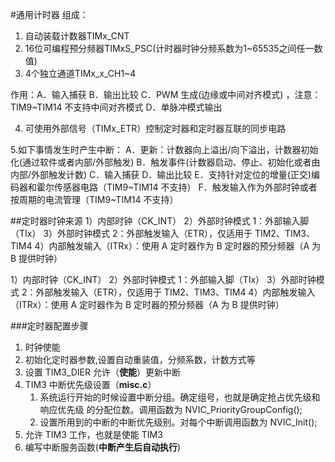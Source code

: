#通用计时器
组成：
1. 自动装载计数器TIMx_CNT
2. 16位可编程预分频器TIMxS_PSC(计时器时钟分频系数为1~65535之间任一数值)
3. 4个独立通道TIMx_x_CH1~4

作用：A．输入捕获
     B．输出比较
     C．PWM 生成(边缘或中间对齐模式) ，注意：TIM9~TIM14 不支持中间对齐模式
     D．单脉冲模式输出

4. 可使用外部信号（TIMx_ETR）控制定时器和定时器互联的同步电路

5.如下事情发生时产生中断：
A．更新：计数器向上溢出/向下溢出，计数器初始化(通过软件或者内部/外部触发) 
B．触发事件(计数器启动、停止、初始化或者由内部/外部触发计数) 
C．输入捕获
D．输出比较
E．支持针对定位的增量(正交)编码器和霍尔传感器电路（TIM9~TIM14 不支持）
F．触发输入作为外部时钟或者按周期的电流管理（TIM9~TIM14 不支持）

##定时器时钟来源
1）内部时钟（CK_INT）
2）外部时钟模式 1：外部输入脚（TIx）
3）外部时钟模式 2：外部触发输入（ETR），仅适用于 TIM2、TIM3、TIM4
4）内部触发输入（ITRx）：使用 A 定时器作为 B 定时器的预分频器（A 为 B 提供时钟）

1）内部时钟（CK_INT）
2）外部时钟模式 1：外部输入脚（TIx）
3）外部时钟模式 2：外部触发输入（ETR），仅适用于 TIM2、TIM3、TIM4
4）内部触发输入（ITRx）：使用 A 定时器作为 B 定时器的预分频器（A 为 B 提供时钟）

###定时器配置步骤
1. 时钟使能
2. 初始化定时器参数,设置自动重装值，分频系数，计数方式等
3. 设置 TIM3_DIER 允许（**使能**）更新中断
4. TIM3 中断优先级设置（**misc.c**）
     1. 系统运行开始的时候设置中断分组。确定组号，也就是确定抢占优先级和响应优先级
     的分配位数。调用函数为 NVIC_PriorityGroupConfig();
     2. 设置所用到的中断的中断优先级别。对每个中断调用函数为 NVIC_Init();
5. 允许 TIM3 工作，也就是使能 TIM3
6. 编写中断服务函数(**中断产生后自动执行**)
      